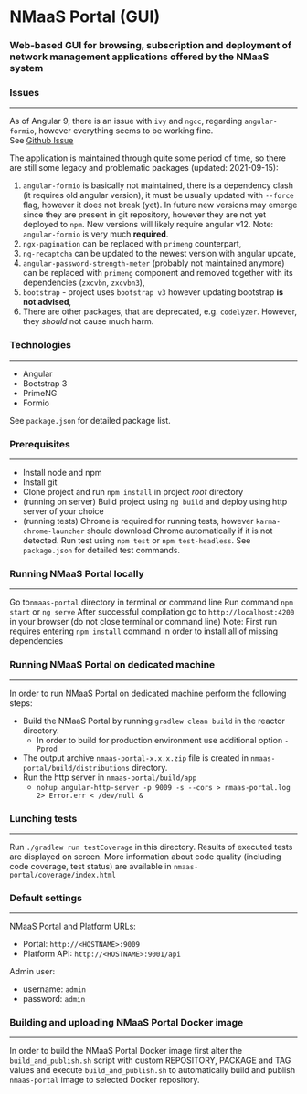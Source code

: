 # NMaaS Portal (GUI)

### Web-based GUI for browsing, subscription and deployment of network management applications offered by the NMaaS system

### Issues
---
As of Angular 9, there is an issue with ```ivy``` and ```ngcc```, regarding ```angular-formio```, however everything seems to be working fine.  
See [Github Issue](https://github.com/formio/angular-formio/issues/485)

The application is maintained through quite some period of time, so there are still some legacy and problematic packages (updated: 2021-09-15):
1. `angular-formio` is basically not maintained, there is a dependency clash (it requires old angular version), it must be usually updated with `--force` flag, however it does not break (yet). In future new versions may emerge since they are present in git repository, however they are not yet deployed to `npm`. New versions will likely require angular v12. Note: `angular-formio` is very much **required**.
2. `ngx-pagination` can be replaced with `primeng` counterpart,
3. `ng-recaptcha` can be updated to the newest version with angular update,
4. `angular-password-strength-meter` (probably not maintained anymore) can be replaced with `primeng` component and removed together with its dependencies (`zxcvbn`, `zxcvbn3`),
5. `bootstrap` - project uses `bootstrap v3` however updating bootstrap **is not advised**,
6. There are other packages, that are deprecated, e.g. `codelyzer`. However, they *should* not cause much harm.

### Technologies
---

* Angular
* Bootstrap 3
* PrimeNG
* Formio

See `package.json` for detailed package list.

### Prerequisites
---
 + Install node and npm
 + Install git
 + Clone project and run `npm install` in project *root* directory
 + (running on server) Build project using `ng build` and deploy using http server of your choice
 + (running tests) Chrome is required for running tests, however `karma-chrome-launcher` should download Chrome automatically if it is not detected. Run test using `npm test` or `npm test-headless`. See `package.json` for detailed test commands.

### Running NMaaS Portal locally
---
Go to`nmaas-portal` directory in terminal or command line
Run command `npm start` or `ng serve`
After successful compilation go to `http://localhost:4200` in your browser (do not close terminal or command line)
Note: First run requires entering `npm install` command in order to install all of missing dependencies

### Running NMaaS Portal on dedicated machine
---
  In order to run NMaaS Portal on dedicated machine perform the following steps:
  + Build the NMaaS Portal by running `gradlew clean build` in the reactor directory.
    - In order to build for production environment use additional option `-Pprod`
  + The output archive `nmaas-portal-x.x.x.zip` file is created in `nmaas-portal/build/distributions` directory.
  + Run the http server in `nmaas-portal/build/app`
    - `nohup angular-http-server -p 9009 -s --cors > nmaas-portal.log 2> Error.err < /dev/null &`

### Lunching tests
---
Run `./gradlew run testCoverage` in this directory.
Results of executed tests are displayed on screen. 
More information about code quality (including code coverage, test status) are available in `nmaas-portal/coverage/index.html`

### Default settings
---
NMaaS Portal and Platform URLs:
+ Portal: `http://<HOSTNAME>:9009`
+ Platform API: `http://<HOSTNAME>:9001/api`

Admin user:
+ username: `admin`
+ password: `admin`
    
### Building and uploading NMaaS Portal Docker image
---
In order to build the NMaaS Portal Docker image first alter the `build_and_publish.sh` script with custom REPOSITORY, PACKAGE and TAG values and execute `build_and_publish.sh` to automatically build and publish `nmaas-portal` image to selected Docker repository.
